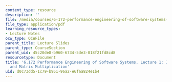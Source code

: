 ```yaml
---
content_type: resource
description: ''
file: /media/courses/6-172-performance-engineering-of-software-systems-fall-2018/d0c73dd51c79b95196a2e6faa824e1b4_MIT6_172F18_lec1.pdf
file_type: application/pdf
learning_resource_types:
- Lecture Notes
ocw_type: OCWFile
parent_title: Lecture Slides
parent_type: CourseSection
parent_uid: 45c20de8-b960-6734-5de3-018f21fd8cd8
resourcetype: Document
title: '6.172 Performance Engineering of Software Systems, Lecture 1: Introduction
  and Matrix Multiplication'
uid: d0c73dd5-1c79-b951-96a2-e6faa824e1b4
---
```


